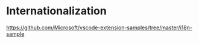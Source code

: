 

# Internationalization

https://github.com/Microsoft/vscode-extension-samples/tree/master/i18n-sample
